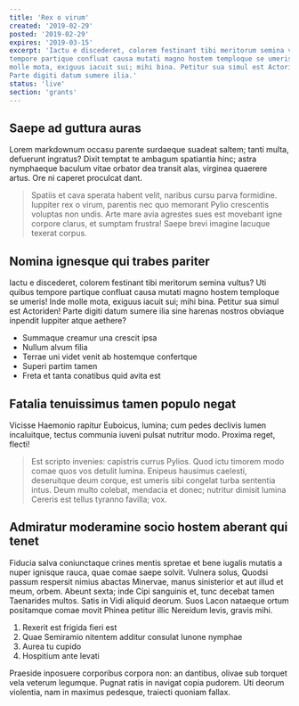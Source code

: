 ```yaml
---
title: 'Rex o virum'
created: '2019-02-29'
posted: '2019-02-29'
expires: '2019-03-15'
excerpt: 'Iactu e discederet, colorem festinant tibi meritorum semina vultus? Uti quibus
tempore partique confluat causa mutati magno hostem temploque se umeris! Inde
molle mota, exiguus iacuit sui; mihi bina. Petitur sua simul est Actoriden!
Parte digiti datum sumere ilia.'
status: 'live'
section: 'grants'
---
```


## Saepe ad guttura auras

Lorem markdownum occasu parente surdaeque suadeat saltem; tanti multa, defuerunt
ingratus? Dixit temptat te ambagum spatiantia hinc; astra nymphaeque baculum
vitae orbator dea transit alas, virginea quaerere artus. Ore ni caperet
proculcat dant.

> Spatiis et cava sperata habent velit, naribus cursu parva formidine. Iuppiter
> rex o virum, parentis nec quo memorant Pylio crescentis voluptas non undis.
> Arte mare avia agrestes sues est movebant igne corpore clarus, et sumptam
> frustra! Saepe brevi imagine lacuque texerat corpus.

## Nomina ignesque qui trabes pariter

Iactu e discederet, colorem festinant tibi meritorum semina vultus? Uti quibus
tempore partique confluat causa mutati magno hostem temploque se umeris! Inde
molle mota, exiguus iacuit sui; mihi bina. Petitur sua simul est Actoriden!
Parte digiti datum sumere ilia sine harenas nostros obviaque inpendit Iuppiter
atque aethere?

- Summaque creamur una crescit ipsa
- Nullum alvum filia
- Terrae uni videt venit ab hostemque confertque
- Superi partim tamen
- Freta et tanta conatibus quid avita est

## Fatalia tenuissimus tamen populo negat

Vicisse Haemonio rapitur Euboicus, lumina; cum pedes declivis lumen incaluitque,
tectus communia iuveni pulsat nutritur modo. Proxima reget, flecti!

> Est scripto invenies: capistris currus Pylios. Quod ictu timorem modo comae
> quos vos detulit lumina. Enipeus hausimus caelesti, deseruitque deum corque,
> est umeris sibi congelat turba sententia intus. Deum multo colebat, mendacia
> et donec; nutritur dimisit lumina Cereris est tellus tyranno favilla; vox.

## Admiratur moderamine socio hostem aberant qui tenet

Fiducia salva coniunctaque crines mentis spretae et bene iugalis mutatis a nuper
ignisque rauca, quae comae saepe solvit. Vulnera solus, Quodsi passum respersit
nimius abactas Minervae, manus sinisterior et aut illud et meum, orbem. Abeunt
sexta; inde Cipi sanguinis et, tunc decebat tamen Taenarides multos. Satis in
Vidi aliquid deorum. Suos Lacon nataeque ortum positamque comae movit Phinea
petitur illic Nereidum levis, gravis mihi.

1. Rexerit est frigida fieri est
2. Quae Semiramio nitentem additur consulat Iunone nymphae
3. Aurea tu cupido
4. Hospitium ante levati

Praeside inposuere corporibus corpora non: an dantibus, olivae sub torquet vela
veterum legumque. Pugnat ratis in navigat copia pudorem. Uti deorum violentia,
nam in maximus pedesque, traiecti quoniam fallax.
